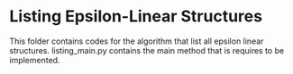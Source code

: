# Listing Epsilon-Linear Structures

This folder contains codes for the algorithm that list all epsilon linear structures. 
listing_main.py contains the main method that is requires to be implemented.
